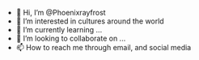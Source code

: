 - 👋 Hi, I’m @Phoenixrayfrost
- 👀 I’m interested in cultures around the world
- 🌱 I’m currently learning ...
- 💞️ I’m looking to collaborate on ...
- 📫 How to reach me through email, and social media

<!---
Phoenixrayfrost/Phoenixrayfrost is a ✨ special ✨ repository because its `README.md` (this file) appears on your GitHub profile.
You can click the Preview link to take a look at your changes.
--->
